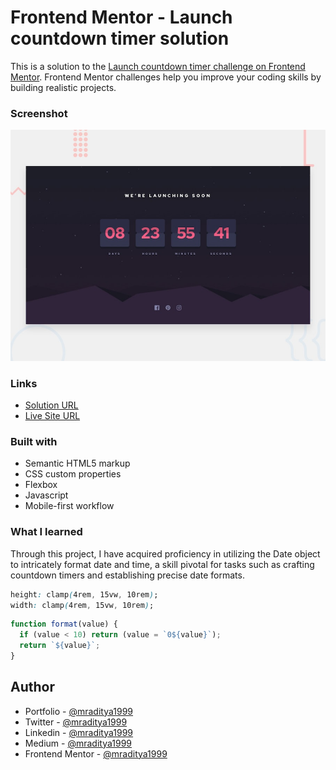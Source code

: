 # Frontend Mentor - Launch countdown timer solution

This is a solution to the [Launch countdown timer challenge on Frontend Mentor](https://www.frontendmentor.io/challenges/launch-countdown-timer-N0XkGfyz-). Frontend Mentor challenges help you improve your coding skills by building realistic projects.

### Screenshot

[![Design preview for the Launch countdown timer coding challenge](./design/desktop-preview.jpg)](https://fm-22-countdown-timer.netlify.app)

### Links

- [Solution URL](https://www.frontendmentor.io/solutions/countdown-timer-b8_FZ0ssUk)
- [Live Site URL](https://fm-22-countdown-timer.netlify.app)

### Built with

- Semantic HTML5 markup
- CSS custom properties
- Flexbox
- Javascript
- Mobile-first workflow

### What I learned

Through this project, I have acquired proficiency in utilizing the Date object to intricately format date and time, a skill pivotal for tasks such as crafting countdown timers and establishing precise date formats.

```css
height: clamp(4rem, 15vw, 10rem);
width: clamp(4rem, 15vw, 10rem);
```

```js
function format(value) {
  if (value < 10) return (value = `0${value}`);
  return `${value}`;
}
```

## Author

- Portfolio - [@mraditya1999](https://www.adityayadav.live)
- Twitter - [@mraditya1999](https://twitter.com/mraditya1999)
- Linkedin - [@mraditya1999](https://www.linkedin.com/in/mraditya1999/)
- Medium - [@mraditya1999](https://medium.com/@mraditya1999)
- Frontend Mentor - [@mraditya1999](https://www.frontendmentor.io/profile/Aditya-oss-creator)
